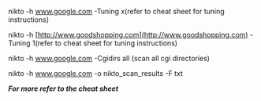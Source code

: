 nikto -h www.google.com -Tuning x(refer to cheat sheet for tuning instructions)


nikto -h [http://www.goodshopping.com](http://www.goodshopping.com) -Tuning 1(refer to cheat sheet for tuning instructions)


nikto -h www.google.com -Cgidirs all (scan all cgi directories)


nikto -h www.google.com -o nikto_scan_results -F txt

***For more refer to the cheat sheet***

